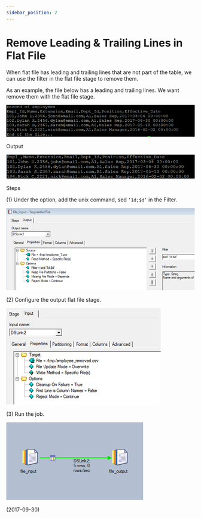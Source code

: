 ```yaml
---
sidebar_position: 2
---
```


# Remove Leading & Trailing Lines in Flat File

When flat file has leading and trailing lines that are not part of the table, we can use the filter in the flat file stage to remove them.

As an example, the file below has a leading and trailing lines. We want remove them with the flat file stage.

![img](./img/2/img-1.webp)

Output

![img](./img/2/img-2.webp)

Steps

(1) Under the option, add the unix command, sed `‘1d;$d’` in the Filter.

![img](./img/2/img-3.webp)

(2) Configure the output flat file stage.

![img](./img/2/img-4.webp)

(3) Run the job.

![img](./img/2/img-5.webp)

(2017-09-30)
